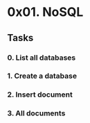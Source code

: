 # 0x01. NoSQL

## Tasks

### 0. List all databases

### 1. Create a database

### 2. Insert document

### 3. All documents
